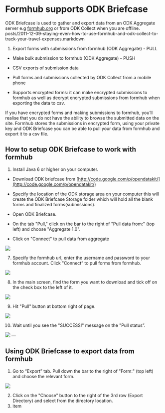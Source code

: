 # Formhub supports ODK Briefcase
ODK Briefcase is used to gather and export data from an ODK Aggregate server e.g [formhub.org](https://formhub.org) or from ODK Collect when you are offline.
posts/2011-12-09-staying-even-how-to-use-formhub-and-odk-collect-to-track-your-travel-expenses.markdown
1.  Export forms with submissions from formhub (ODK Aggregate) - PULL 

*   Make bulk submission to formhub (ODK Aggregate) - PUSH

*  CSV exports of submission data

*  Pull forms and submissions collected by ODK Collect from a mobile phone

*  Supports encrypted forms: it can make encrypted submissions to formhub as well
    as decrypt encrypted submissions from formhub when exporting the data to csv.
     
     
If you have encrypted forms and making submissions to formhub, you’ll realise 
that you do not have the ability to browse the submitted data on the site.
Formhub stores the submissions in encrypted form, using your private key and 
ODK Briefcase you can be able to pull your data from formhub and export it 
to a csv  file.

## How to setup ODK Briefcase to work with formhub

1. Install Java 6 or higher on your computer.

*  Download ODK briefcase from [http://code.google.com/p/opendatakit/](http://code.google.com/p/opendatakit/)

*  Specify the location of the ODK storage area on your computer this will 
   create the ODK Briefcase Storage folder which will hold all the blank
   forms and finalized forms(submissions).
   
*  Open ODK Briefcase.

*  On the tab "Pull," click on the bar to the right of "Pull data from:" 
   (top left) and choose "Aggregate 1.0".
   
*   Click on "Connect" to pull data from aggregate

![](/http://www.flickr.com/photos/97973954@N06/9140785103/sizes/z/in/photostream/)

7.  Specify the formhub url, enter the username and password to your formhub account.
    Click "Connect” to pull forms from formhub.
  
![](/http://www.flickr.com/photos/97973954@N06/9140785689/)

8.  In the main screen, find the form you want to download and tick off on the 
    check box to the left of it.
    
![](/http://www.flickr.com/photos/97973954@N06/9143039988/)

9.   Hit "Pull" button at bottom right of page.

![](/http://www.flickr.com/photos/97973954@N06/9140794389/)

10.  Wait until you see the "SUCCESS!" message on the "Pull status”.

![](/http://www.flickr.com/photos/97973954@N06/9143022580/)
— 
## Using ODK Briefcase to export data from formhub
1. Go to “Export” tab. Pull down the bar to the right of "Form:" (top left) 
   and choose the relevant form. 

![](/http://www.flickr.com/photos/97973954@N06/9143049274/)   
   
2. Click on the "Choose" button to the right of the 3rd row (Export Directory) 
   and select from the directory location.
3. item





    
    


    
















